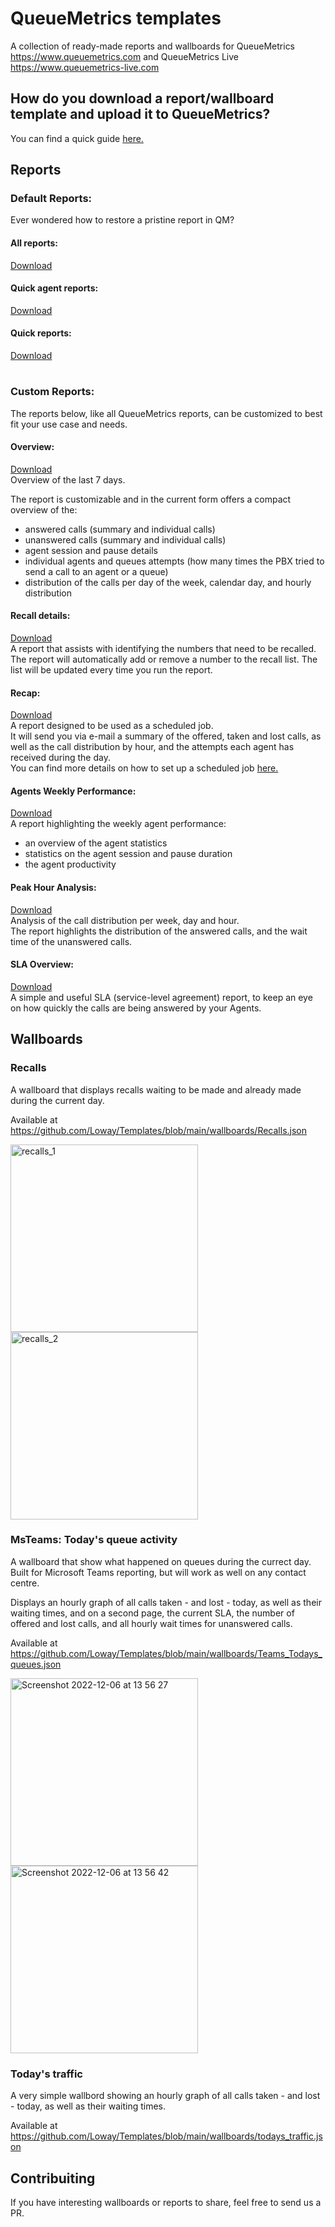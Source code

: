 # QueueMetrics templates

A collection of ready-made reports and wallboards for QueueMetrics https://www.queuemetrics.com and QueueMetrics Live https://www.queuemetrics-live.com

## How do you download a report/wallboard template and upload it to QueueMetrics?

You can find a quick guide [here.](https://github.com/Loway/Templates/blob/main/Download_Templates.md)

## Reports

### Default Reports:

Ever wondered how to restore a pristine report in QM? 

#### All reports: 
[Download](https://github.com/Loway/Templates/blob/main/reports/default_all_reports.json)

#### Quick agent reports: 
[Download](https://github.com/Loway/Templates/blob/main/reports/default_quick_agent_reports.json)

#### Quick reports: 
[Download](https://github.com/Loway/Templates/blob/main/reports/default_quick_reports.json)

# 

### Custom Reports:
The reports below, like all QueueMetrics reports, can be customized to best fit your use case and needs.

#### Overview:    
[Download](https://github.com/Loway/Templates/blob/main/reports/Overview.json)     
Overview of the last 7 days. 

The report is customizable and in the current form offers a compact overview of the:
- answered calls (summary and individual calls)
- unanswered calls (summary and individual calls)
- agent session and pause details
- individual agents and queues attempts (how many times the PBX tried to send a call to an agent or a queue)
- distribution of the calls per day of the week, calendar day, and hourly distribution

#### Recall details:   
[Download](https://github.com/Loway/Templates/blob/main/reports/Recall_details.json)     
A report that assists with identifying the numbers that need to be recalled.        
The report will automatically add or remove a number to the recall list. The list will be updated every time you run the report.      


#### Recap:
[Download](https://github.com/Loway/Templates/blob/main/reports/Recap.json)      
A report designed to be used as a scheduled job.       
It will send you via e-mail a summary of the offered, taken and lost calls, as well as the call distribution by hour, and the attempts each agent has received during the day.     
You can find more details on how to set up a scheduled job [here.](https://www.queuemetrics.com/blog/2022/10/03/First-custom-report-and-report-scheduling/)

#### Agents Weekly Performance:
[Download](https://github.com/Loway/Templates/blob/main/reports/Agents_Weekly_Performance.json)      
A report highlighting the weekly agent performance:
- an overview of the agent statistics
- statistics on the agent session and pause duration
- the agent productivity

#### Peak Hour Analysis: 
[Download](https://github.com/Loway/Templates/blob/main/reports/Peak_Hour_Analysis.json)       
Analysis of the call distribution per week, day and hour.       
The report highlights the distribution of the answered calls, and the wait time of the unanswered calls. 

#### SLA Overview:
[Download](https://github.com/Loway/Templates/blob/main/reports/SLA_Overview.json)      
A simple and useful SLA (service-level agreement) report, to keep an eye on how quickly the calls are being answered by your Agents. 



## Wallboards

### Recalls

A wallboard that displays recalls waiting to be made and already made during the current day.

Available at https://github.com/Loway/Templates/blob/main/wallboards/Recalls.json

<img width="300" alt="recalls_1" src="https://user-images.githubusercontent.com/1101849/197764787-08f8e358-f6c7-47c9-9201-80179d972000.png">
<img width="300" alt="recalls_2" src="https://user-images.githubusercontent.com/1101849/197764794-7c7ab995-17d7-4f80-a12c-75622bc970aa.png">


### MsTeams: Today's queue activity

A wallboard that show what happened on queues during the currect day. Built for Microsoft Teams reporting, but will work
as well on any contact centre.

Displays an hourly graph of all calls taken - and lost - today, as well as their waiting times, and on a second page,
the current SLA, the number of offered and lost calls, and all hourly wait times for unanswered calls.

Available at https://github.com/Loway/Templates/blob/main/wallboards/Teams_Todays_queues.json

<img width="300" alt="Screenshot 2022-12-06 at 13 56 27" src="https://user-images.githubusercontent.com/1101849/205928799-d353e948-2834-43a1-a111-f93547673c33.png">

<img width="300" alt="Screenshot 2022-12-06 at 13 56 42" src="https://user-images.githubusercontent.com/1101849/205928771-487dcc1f-4423-4d82-a838-9f6e67478444.png">

### Today's traffic

A very simple wallbord showing an hourly graph of all calls taken - and lost - today, as well as their waiting times.

Available at https://github.com/Loway/Templates/blob/main/wallboards/todays_traffic.json




## Contribuiting


If you have interesting wallboards or reports to share, feel free to send us a PR.


